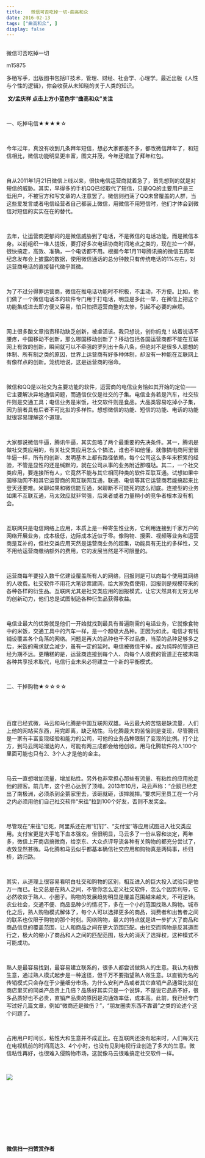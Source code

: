 ```yaml
---
title:   微信可否吃掉一切-曲高和众
date: 2016-02-13
tags: ["曲高和众", ]
display: false
---
```



## 



微信可否吃掉一切




m15875




多栖写手，出版图书包括IT技术，管理、财经、社会学、心理学。最近出版《人性与个性的逻辑》，你会收获从未知晓的关于人类的知识。


**&nbsp;文/孟庆祥 点击上方小蓝色字“曲高和众”关注**

&nbsp;

一、吃掉电信★★★★☆

&nbsp;

今年过年，真没有收到几条拜年短信，想必大家都差不多，都改微信拜年了，和短信相比，微信功能明显更丰富，图文并茂，今年还增加了拜年红包。

&nbsp;

自从2011年1月21日微信上线以来，很快电信运营商就着急了，首先想到的就是对短信的威胁。其实，早得多的手机QQ已经取代了短信，只是QQ的主要用户是三低用户，不被官方和写文章的人注意罢了。微信则扫荡了QQ未曾覆盖的人群，当这些爱发言或者电信经营者自己都装上微信，用微信不用短信时，他们才体会到微信对短信的实实在在的替代。

&nbsp;

去年，让运营商更郁闷的是微信威胁到了电话，不是微信的电话功能，而是微信本身。以前组织一堆人搓饭，要打好多次电话协商时间地点之类的，现在拉一个群，很快搞定，高效、准确，一个电话都不用。根据今年1月11号腾讯搞的微信五周年纪念发布会上披露的数据，使用微信通话的总分钟数只有传统电话的1%左右，对运营商电话的直接替代微乎其微。

&nbsp;

为了不过分得罪运营商，微信在推电话功能时不积极，不主动，不方便。比如，他们做了一个微信电话本的软件专门用于打电话，明显是多此一举，在微信上把这个功能集成进去即方便又容易，怕只怕把运营商整的太惨，引起不必要的麻烦。

&nbsp;

网上很多酸文章指责移动缺乏创新，被虐活该。我只想说，创你妈鬼！站着说话不腰疼，中国移动不创新，那么哪国移动创新了？移动包括各国运营商都不能在互联网上有效的创新，瞬间就可以不牵强的罗列出十条八条，但绝对不是很多人臆想的体制、所有制之类的原因，世界上运营商有好多种体制，却没有一种能在互联网上有像样点的创新。笼统地说，这是运营商的宿命。

&nbsp;

微信和QQ是以社交为主要功能的软件，运营商的电信业务恰如其开始的定位——它主要解决异地通信问题，而通信仅仅是社交的子集。电信业务若是汽车，社交软件则是交通工具；电信业务是米饭，社交软件则是食品。大品类容易吃掉小子集，因为前者具有后者不可比拟的多样性。想想微信的功能、短信的功能、电话的功能就很容易理解这个道理。

&nbsp;

大家都说微信牛逼，腾讯牛逼，其实忽略了两个最重要的先决条件。其一，腾讯是做社交类应用的，有关社交类应用怎么个搞法，谁也不如他懂，就像搞电商阿里很牛逼一样，所有的创新、发明基本上都有路径依赖，每个公司这么多年来积累的经验，不管是显性的还是缄默的，就在公司从事的业务附近那嘎哒。其二，一个社交类应用，要连接所有人，它竟然不能与其它相同种类的软件互联互通。试想如果中国移动网不和其它运营商的网互联网互通，联通、电信等其它运营商若能搞起来比登天还要难。米聊如果和微信能互通，米聊断不可能死的这么彻底。连接型的业务如果不互联互通，马太效应就非常强，后来者或者力量稍小的竞争者根本没有机会。

&nbsp;

互联网只是电信网络上应用，本质上是一种寄生性业务，它利用连接到千家万户的网络开展业务，成本极低，边际成本近似于零。像购物、搜索、视频等业务和运营商是互补的，但社交类应用天然是运营商业务的超集，功能具有无比的多样性，又不用给运营商缴纳额外的费用，它的发展当然是不可限量的。

&nbsp;

运营商每年要投入数千亿建设覆盖所有人的网络，回报则是可以向每个使用其网络的人收费。社交软件不用花大笔钞票建网，给大家免费使用，回报则是规模带来的各种各样的衍生品。互联网尤其是社交类应用的回报模式，让它天然具有无穷无尽的创新动力，他们总是试图制造各种衍生品获得收益。

&nbsp;

电信业最大的优势就是他们一开始就找到最具有普遍刚需的电话业务，它就像食物中的米饭，交通工具中的汽车一样，是一个超级大品种。正因为如此，电信才有钱铺设覆盖各个角落的网络。问题是再大的品种也干不过品类，当菜的品种足够多之后，米饭的需求就会减少，虽有一定的延时。电信被微信干掉，成为纯粹的管道已经为期不远。更糟糕的是，运营商连接到每个人、向每个人收费的管道正在被末端各种共享技术取代，电信行业未来必将建立一个新的平衡模式。

&nbsp;

二、干掉购物★☆☆☆☆

&nbsp;

&nbsp;

百度已经式微，马云和马化腾是中国互联网双雄。马云最大的苦恼是缺流量，人们上他的网站买东西，用完即离，缺乏粘性。马化腾最大的苦恼则是变现，尽管腾讯是一家有丰富变现经验和能力的公司，可他的业务品种限制了变现的比例。打个比方，到马云网站溜达的人，可能有两三成都会给他创收。用马化腾软件的人100个里面可能也只有2、3个人才是他的金主。

&nbsp;

马云一直想增加流量，增加粘性。另外也非常担心那些有流量、有粘性的应用抢走他的顾客。前几年，这个担心达到了顶峰。2013年10月，马云声称：“企鹅已经走出了南极洲，必须杀到企鹅家里去，该砸就砸，该摔就摔。”要求阿里员工在一个月之内必须用他们自己社交软件“来往”拉到100个好友，否则不发奖金。

&nbsp;

尽管现在“来往”已死，阿里系还在用“钉钉”、“支付宝”等应用试图进入社交类应用。支付宝更是大手笔下血本强攻。但很明显，马云多了一份从容和淡定，两年多，微信上开商店搞微商，给京东、大众点评导流各种有关购物的都充分尝试了，收效显然甚微。马化腾和马云似乎都基本确信社交应用和购物真是两码事，桥归桥，路归路。

&nbsp;

其实，从道理上很容易看明白社交和购物的区别，相互进入的巨大投入试验只是怕万一而已。社交总是在熟人之间，不管你怎么定义社交软件，怎么个因势利导，它必然收敛于熟人、小圈子。购物的发展趋势明显是覆盖范围越来越大，不可逆转。农业社会，交通不便、商品品种少的情况下，多在一个小的范围找熟人购物。城市化之后，熟人购物模式解体了，每个人可以选择更多的商品，消费者和出售者之间的联系也仅限于购物的那个时刻。网络购物，最大的特点就是进一步扩大了商品和商品信息的覆盖范围，让人和商品之间在更大范围匹配。由社交而购物是反其道而行之，极大的缩小了商品和人之间的匹配范围，极大的消灭了选择权，这种模式不可能成功。

&nbsp;

熟人是最容易找到，最容易建立联系的，很多人都尝试做熟人的生意。我认为初做生意，通过熟人模式起步是一种途径，但千万不要指望熟人做生意。以直销为名的传销模式只会存在于少量细分市场。为什么安利产品或者其它直销产品通常比拟在商店里买的同类产品贵上几倍？品质好其实只是一个说辞，不是说它品质不好，很多品质好也不必贵，直销产品贵的原因是沟通效率低，成本高。此前，我已经专门写过好几篇文章，例如“微商还是微伤？”，“朋友圈卖东西不靠谱”之类的论述个这个问题了。

&nbsp;

占用用户时间长，粘性大和生意并不成正比。在互联网还没有起来时，人们每天花在电视机前的时间高达3、4个小时，也没有见到电视行业创造了多大的生意。微信粘性再好，也很难入侵购物市场，这就像马云很难搞定社交软件一样。

&nbsp;

<img src="http://mmbiz.qpic.cn/mmbiz/fxGMiaL5Zj1gAtMBdoRAfrkfBNF0WEAG9elY136EMERA8zleoqyibsc68mLpoiagDqkzcRhEo0psRuCqoQbcWg52w/0?wx_fmt=jpeg" data-ratio="1" data-type="jpeg" data-s="300,640" data-w="430"/>

&nbsp;

&nbsp;

&nbsp;

&nbsp;

&nbsp;


**微信扫一扫赞赏作者**